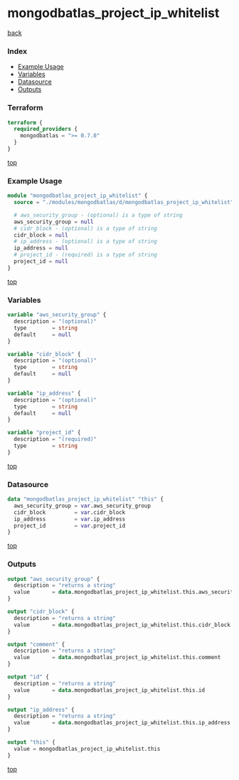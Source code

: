 # mongodbatlas_project_ip_whitelist

[back](../mongodbatlas.md)

### Index

- [Example Usage](#example-usage)
- [Variables](#variables)
- [Datasource](#datasource)
- [Outputs](#outputs)

### Terraform

```terraform
terraform {
  required_providers {
    mongodbatlas = ">= 0.7.0"
  }
}
```

[top](#index)

### Example Usage

```terraform
module "mongodbatlas_project_ip_whitelist" {
  source = "./modules/mongodbatlas/d/mongodbatlas_project_ip_whitelist"

  # aws_security_group - (optional) is a type of string
  aws_security_group = null
  # cidr_block - (optional) is a type of string
  cidr_block = null
  # ip_address - (optional) is a type of string
  ip_address = null
  # project_id - (required) is a type of string
  project_id = null
}
```

[top](#index)

### Variables

```terraform
variable "aws_security_group" {
  description = "(optional)"
  type        = string
  default     = null
}

variable "cidr_block" {
  description = "(optional)"
  type        = string
  default     = null
}

variable "ip_address" {
  description = "(optional)"
  type        = string
  default     = null
}

variable "project_id" {
  description = "(required)"
  type        = string
}
```

[top](#index)

### Datasource

```terraform
data "mongodbatlas_project_ip_whitelist" "this" {
  aws_security_group = var.aws_security_group
  cidr_block         = var.cidr_block
  ip_address         = var.ip_address
  project_id         = var.project_id
}
```

[top](#index)

### Outputs

```terraform
output "aws_security_group" {
  description = "returns a string"
  value       = data.mongodbatlas_project_ip_whitelist.this.aws_security_group
}

output "cidr_block" {
  description = "returns a string"
  value       = data.mongodbatlas_project_ip_whitelist.this.cidr_block
}

output "comment" {
  description = "returns a string"
  value       = data.mongodbatlas_project_ip_whitelist.this.comment
}

output "id" {
  description = "returns a string"
  value       = data.mongodbatlas_project_ip_whitelist.this.id
}

output "ip_address" {
  description = "returns a string"
  value       = data.mongodbatlas_project_ip_whitelist.this.ip_address
}

output "this" {
  value = mongodbatlas_project_ip_whitelist.this
}
```

[top](#index)